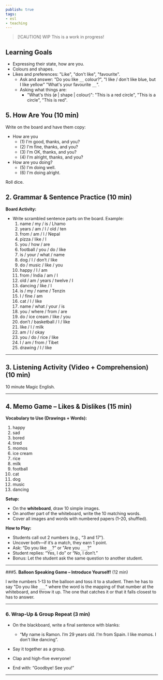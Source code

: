 ```yaml
---
publish: true
tags:
- esl
- teaching
---
```


> [!CAUTION] WIP
> This is a work in progress!

## Learning Goals
- Expressing their state, how are you.
- Colours and shapes.
- Likes and preferences: "Like", "don't like", "favourite".
	- Ask and answer: "Do you like `__` colour?", "I like / don't like blue, but I like yellow" "What's your favourite `__`". 
	- Asking what things are:
		- "What's this (ø | shape | colour)": "This is a red circle", "This is a circle", "This is red".
		
## 5. How Are You (10 min)
Write on the board and have them copy:
- How are you
	- (1) I'm good, thanks, and you?
	- (2) I'm fine, thanks, and you?
	- (3) I'm OK, thanks, and you?
	- (4) I'm alright, thanks, and you?
- How are you doing?
	- (5) I'm doing well.
	- (6) I'm doing alright.

Roll dice.

	
## 2. **Grammar & Sentence Practice** (10 min)
**Board Activity:**
- Write scrambled sentence parts on the board. Example:
	1. name / my / is / Lhamo
	2. years / am / I / old / ten
	3. from / am / I / Nepal
	4. pizza / like / I
	5. you / how / are
	6. football / you / do / like
	7. is / your / what / name
	8. dog / I / don’t / like
	9. do / music / like / you
	10. happy / I / am
	11. from / India / am / I
	12. old / am / years / twelve / I
	13. dancing / like / I
	14. is / my / name / Tenzin
	15. I / fine / am
	16. cat / I / like
	17. name / what / your / is
	18. you / where / from / are
	19. do / ice cream / like / you
	20. don’t / basketball / I / like
	21. like / I / milk
	22. am / I / okay
	23. you / do / rice / like
	24. I / am / from / Tibet
	25. drawing / I / like

---
## 3. **Listening Activity (Video + Comprehension)** (10 min)
10 minute Magic English.

---
## 4.  **Memo Game – Likes & Dislikes** (15 min)
**Vocabulary to Use (Drawings + Words):**
1. happy
2.  sad
3.  bored
4.  tired
5. momos
6. ice cream
7. rice
8. milk
9. football
10. cat
11. dog
12. music
13. dancing

**Setup:**
- On the **whiteboard**, draw 10 simple images.
- On another part of the whiteboard, write the 10 matching words.
- Cover all images and words with numbered papers (1–20, shuffled).

**How to Play:**
- Students call out 2 numbers (e.g., “3 and 17”).
- Uncover both—if it’s a match, they earn 1 point.
- Ask: “Do you like `__`?” or "Are you `___`?" 
- Student replies: “Yes, I do” or “No, I don’t.”
- Bonus: Let the student ask the same question to another student.

---

###5.  **Balloon Speaking Game – Introduce Yourself!** (12 min)

I write numbers 1-13 to the balloon and toss it to a student. Then he has to say "Do you like `___`" where the word is the mapping of that number at the whiteboard, and throw it up. The one that catches it or that it falls closest to has to answer.

---

### 6.  **Wrap-Up & Group Repeat** (3 min)

- On the blackboard, write a final sentence with blanks:
    
    - “My name is Ramon. I’m 29 years old. I’m from Spain. I like momos. I don't like dancing”.
        
- Say it together as a group.
- Clap and high-five everyone!
- End with: “Goodbye! See you!”

---